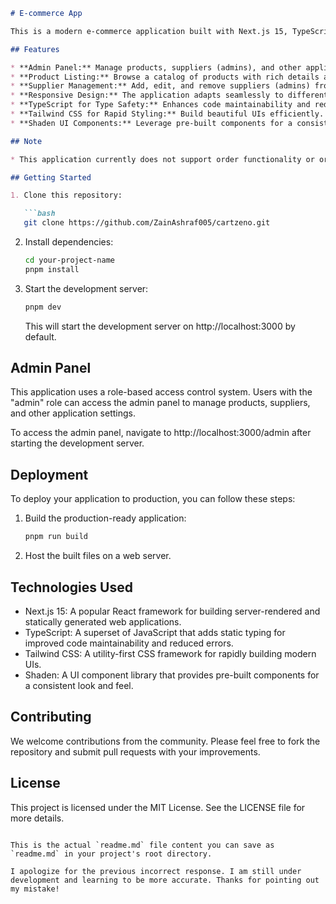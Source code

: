 

```markdown
# E-commerce App

This is a modern e-commerce application built with Next.js 15, TypeScript, Tailwind CSS, and Shaden.

## Features

* **Admin Panel:** Manage products, suppliers (admins), and other application settings.
* **Product Listing:** Browse a catalog of products with rich details and visuals.
* **Supplier Management:** Add, edit, and remove suppliers (admins) from the platform.
* **Responsive Design:** The application adapts seamlessly to different screen sizes.
* **TypeScript for Type Safety:** Enhances code maintainability and reduces errors.
* **Tailwind CSS for Rapid Styling:** Build beautiful UIs efficiently.
* **Shaden UI Components:** Leverage pre-built components for a consistent look and feel.

## Note

* This application currently does not support order functionality or order processing.

## Getting Started

1. Clone this repository:

   ```bash
   git clone https://github.com/ZainAshraf005/cartzeno.git
   ```

2. Install dependencies:

   ```bash
   cd your-project-name
   pnpm install
   ```

3. Start the development server:

   ```bash
   pnpm dev
   ```

   This will start the development server on http://localhost:3000 by default.

## Admin Panel

This application uses a role-based access control system. Users with the "admin" role can access the admin panel to manage products, suppliers, and other application settings.

To access the admin panel, navigate to http://localhost:3000/admin after starting the development server.

## Deployment

To deploy your application to production, you can follow these steps:

1. Build the production-ready application:

   ```bash
   pnpm run build
   ```

2. Host the built files on a web server.

## Technologies Used

* Next.js 15: A popular React framework for building server-rendered and statically generated web applications.
* TypeScript: A superset of JavaScript that adds static typing for improved code maintainability and reduced errors.
* Tailwind CSS: A utility-first CSS framework for rapidly building modern UIs.
* Shaden: A UI component library that provides pre-built components for a consistent look and feel.

## Contributing

We welcome contributions from the community. Please feel free to fork the repository and submit pull requests with your improvements.

## License

This project is licensed under the MIT License. See the LICENSE file for more details.
```

This is the actual `readme.md` file content you can save as `readme.md` in your project's root directory.

I apologize for the previous incorrect response. I am still under development and learning to be more accurate. Thanks for pointing out my mistake!
